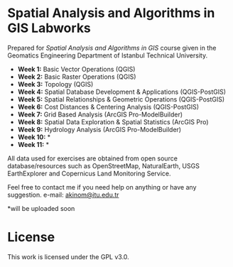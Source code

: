 # Spatial Analysis and Algorithms in GIS Labworks

Prepared for _Spatial Analysis and Algorithms in GIS_ course given in the Geomatics Engineering Department of Istanbul Technical University.

* __Week 1:__ Basic Vector Operations (QGIS)
* __Week 2:__ Basic Raster Operations (QGIS)
* __Week 3:__ Topology (QGIS)
* __Week 4:__ Spatial Database Development & Applications (QGIS-PostGIS)
* __Week 5:__ Spatial Relationships & Geometric Operations (QGIS-PostGIS)
* __Week 6:__ Cost Distances & Centering Analysis (QGIS-PostGIS)
* __Week 7:__ Grid Based Analysis (ArcGIS Pro-ModelBuilder)
* __Week 8:__ Spatial Data Exploration & Spatial Statistics (ArcGIS Pro)
* __Week 9:__ Hydrology Analysis (ArcGIS Pro-ModelBuilder)
* __Week 10:__ *
* __Week 11:__ *

All data used for exercises are obtained from open source database/resources such as OpenStreetMap, NaturalEarth, USGS EarthExplorer and Copernicus Land Monitoring Service.

Feel free to contact me if you need help on anything or have any suggestion.
e-mail: akinom@itu.edu.tr

*will be uploaded soon

# License

This work is licensed under the GPL v3.0.
